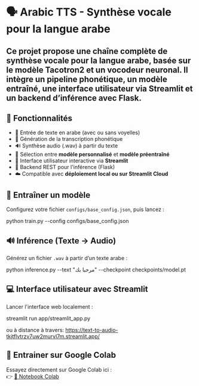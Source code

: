 # 🗣️ Arabic TTS - Synthèse vocale pour la langue arabe

Ce projet propose une chaîne complète de synthèse vocale pour la langue arabe, basée sur le modèle **Tacotron2** et un vocodeur neuronal. Il intègre un pipeline phonétique, un modèle entraîné, une interface utilisateur via Streamlit et un backend d’inférence avec Flask.
---
## 📌 Fonctionnalités

- 🔡 Entrée de texte en arabe (avec ou sans voyelles)  
- 📜 Génération de la transcription phonétique  
- 🔊 Synthèse audio (.wav) à partir du texte  
- 🧠 Sélection entre **modèle personnalisé** et **modèle préentraîné**  
- 💬 Interface utilisateur interactive via **Streamlit**  
- 🔁 Backend REST pour l'inférence (Flask)  
- ☁️ Compatible avec **déploiement local ou sur Streamlit Cloud**



## 🧪 Entraîner un modèle

Configurez votre fichier `configs/base_config.json`, puis lancez :

python train.py --config configs/base_config.json

## 🔊 Inférence (Texte → Audio)

Générez un fichier `.wav` à partir d’un texte arabe :

python inference.py --text "مرحبا بك" --checkpoint checkpoints/model.pt


## 💻 Interface utilisateur avec Streamlit

Lancer l'interface web localement :

streamlit run app/streamlit_app.py

ou à distance à travers:
https://text-to-audio-tkjtflvtrzv7uw2murvl7m.streamlit.app/


## 🧪 Entrainer sur Google Colab

Essayez directement sur Google Colab ici :  
👉 [🔗 Notebook Colab](https://colab.research.google.com/drive/1mHj_qb91Sc-kWnShjb6w_a5jj4hMUiDB#scrollTo=P1arcYIkUsXu&uniqifier=1)
